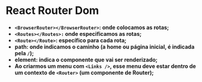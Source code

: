 # React Router Dom

- **`<BrowserRouter></BrowserRouter>`: onde colocamos as rotas;**
- **`<Routes></Routes>:` onde especificamos as rotas;**
- **`<Route></Route>`: específico para cada rota;**
- **path: onde indicamos o caminho (a home ou página inicial, é indicada pela `/`);**
- **element: indica o componente que vai ser renderizado;**
- **Ao criarmos um menu com `<Links />`, esse menu deve estar dentro de um contexto de `<Router>` (um componente de Router);**

